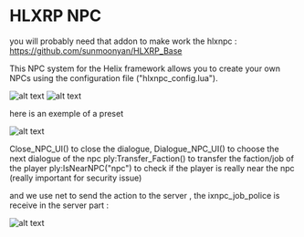 # HLXRP NPC

you will probably need that addon to make work the hlxnpc : https://github.com/sunmoonyan/HLXRP_Base

This NPC system for the Helix framework allows you to create your own NPCs using the configuration file ("hlxnpc_config.lua").

![alt text](https://i.ibb.co/153FYRV/6.png)
![alt text](https://i.ibb.co/fzsvBQv2/4.png)

here is an exemple of a preset

![alt text](https://i.ibb.co/84djtMMr/Screenshot-from-2025-06-18-00-49-18.png)


Close_NPC_UI() to close the dialogue,
Dialogue_NPC_UI() to choose the next dialogue of the npc
ply:Transfer_Faction() to transfer the faction/job of the player
ply:IsNearNPC("npc") to check if the player is really near the npc (really important for security issue)

and we use net to send the action to the server , the ixnpc_job_police is receive in the server part :


![alt text](https://i.ibb.co/VWjYHYYL/Screenshot-from-2025-06-18-00-50-53.png)
